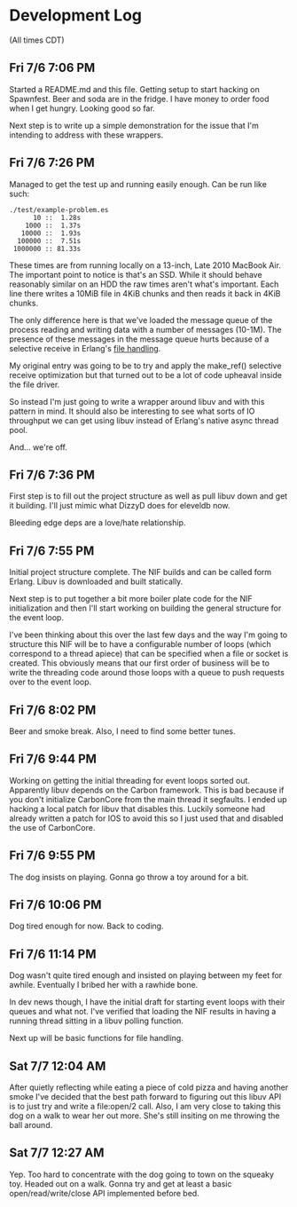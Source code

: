 Development Log
===============

(All times CDT)

Fri 7/6 7:06 PM
---------------

Started a README.md and this file. Getting setup to start hacking on
Spawnfest. Beer and soda are in the fridge. I have money to order food
when I get hungry. Looking good so far.

Next step is to write up a simple demonstration for the issue that I'm
intending to address with these wrappers.

Fri 7/6 7:26 PM
---------------

Managed to get the test up and running easily enough. Can be run like such:

    ./test/example-problem.es
          10 ::  1.28s
        1000 ::  1.37s
       10000 ::  1.93s
      100000 ::  7.51s
     1000000 :: 81.33s

These times are from running locally on a 13-inch, Late 2010 MacBook Air.
The important point to notice is that's an SSD. While it should behave
reasonably similar on an HDD the raw times aren't what's important. Each
line there writes a 10MiB file in 4KiB chunks and then reads it back in
4KiB chunks.

The only difference here is that we've loaded the message queue of the
process reading and writing data with a number of messages (10-1M). The
presence of these messages in the message queue hurts because of a selective
receive in Erlang's [file handling][file_handling].

My original entry was going to be to try and apply the make\_ref()
selective receive optimization but that turned out to be a lot of
code upheaval inside the file driver.

So instead I'm just going to write a wrapper around libuv and with this
pattern in mind. It should also be interesting to see what sorts of IO
throughput we can get using libuv instead of Erlang's native async
thread pool.

And... we're off.

[file_handling]: https://github.com/erlang/otp/blob/maint/erts/preloaded/src/prim_file.erl#L1032-1044

Fri 7/6 7:36 PM
---------------

First step is to fill out the project structure as well as pull libuv down
and get it building. I'll just mimic what DizzyD does for eleveldb now.

Bleeding edge deps are a love/hate relationship.

Fri 7/6 7:55 PM
---------------

Initial project structure complete. The NIF builds and can be called form
Erlang. Libuv is downloaded and built statically.

Next step is to put together a bit more boiler plate code for the NIF
initialization and then I'll start working on building the general
structure for the event loop.

I've been thinking about this over the last few days and the way I'm going
to structure this NIF will be to have a configurable number of loops (which
correspond to a thread apiece) that can be specified when a file or socket
is created. This obviously means that our first order of business will be
to write the threading code around those loops with a queue to push
requests over to the event loop.

Fri 7/6 8:02 PM
---------------

Beer and smoke break. Also, I need to find some better tunes.

Fri 7/6 9:44 PM
---------------

Working on getting the initial threading for event loops sorted out.
Apparently libuv depends on the Carbon framework. This is bad because if
you don't initialize CarbonCore from the main thread it segfaults. I ended
up hacking a local patch for libuv that disables this. Luckily someone had
already written a patch for IOS to avoid this so I just used that and
disabled the use of CarbonCore.

Fri 7/6 9:55 PM
---------------

The dog insists on playing. Gonna go throw a toy around for a bit.

Fri 7/6 10:06 PM
----------------

Dog tired enough for now. Back to coding.

Fri 7/6 11:14 PM
----------------

Dog wasn't quite tired enough and insisted on playing between my feet for
awhile. Eventually I bribed her with a rawhide bone.

In dev news though, I have the initial draft for starting event loops with
their queues and what not. I've verified that loading the NIF results in
having a running thread sitting in a libuv polling function.

Next up will be basic functions for file handling.

Sat 7/7 12:04 AM
----------------

After quietly reflecting while eating a piece of cold pizza and having another
smoke I've decided that the best path forward to figuring out this libuv
API is to just try and write a file:open/2 call. Also, I am very close to
taking this dog on a walk to wear her out more. She's still insiting on
me throwing the ball around.

Sat 7/7 12:27 AM
----------------

Yep. Too hard to concentrate with the dog going to town on the squeaky toy.
Headed out on a walk. Gonna try and get at least a basic open/read/write/close
API implemented before bed.
